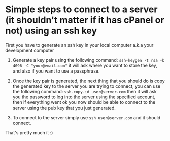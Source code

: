 # Simple steps to connect to a server (it shouldn't matter if it has cPanel or not) using an ssh key

First you have to generate an ssh key in your local computer a.k.a your development computer
 1. Generate a key pair using the following command:
 `ssh-keygen -t rsa -b 4096 -C "your@email.com"` it will ask where you want to store the key, and also if you want to use a passphrase.
 
 2. Once the key pair is generated, the next thing that you should do is copy the generated key to the server you are trying to connect, you can use the following command: 
 `ssh-copy-id user@server.com` then it will ask you the password to log into the server using the specified account, then if everything went ok you now should be able to connect to the server using the pub key that you just generated.
 
 3. To connect to the server simply use `ssh user@server.com` and it should connect.
 
 That's pretty much it :)
